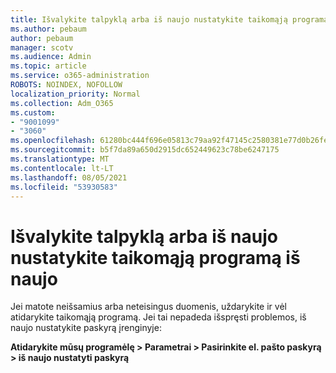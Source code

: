 ```yaml
---
title: Išvalykite talpyklą arba iš naujo nustatykite taikomąją programą iš naujo
ms.author: pebaum
author: pebaum
manager: scotv
ms.audience: Admin
ms.topic: article
ms.service: o365-administration
ROBOTS: NOINDEX, NOFOLLOW
localization_priority: Normal
ms.collection: Adm_O365
ms.custom:
- "9001099"
- "3060"
ms.openlocfilehash: 61280bc444f696e05813c79aa92f47145c2580381e77d0b26fe6fdca527647a6
ms.sourcegitcommit: b5f7da89a650d2915dc652449623c78be6247175
ms.translationtype: MT
ms.contentlocale: lt-LT
ms.lasthandoff: 08/05/2021
ms.locfileid: "53930583"
---
```

# <a name="clear-the-cache-or-locally-reset-the-app"></a>Išvalykite talpyklą arba iš naujo nustatykite taikomąją programą iš naujo

Jei matote neišsamius arba neteisingus duomenis, uždarykite ir vėl atidarykite taikomąją programą.  Jei tai nepadeda išspręsti problemos, iš naujo nustatykite paskyrą įrenginyje: 

**Atidarykite mūsų programėlę > Parametrai > Pasirinkite el. pašto paskyrą > iš naujo nustatyti paskyrą**